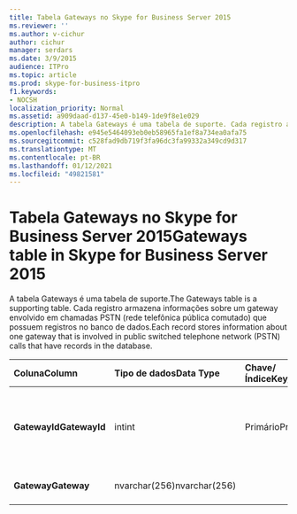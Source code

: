 ```yaml
---
title: Tabela Gateways no Skype for Business Server 2015
ms.reviewer: ''
ms.author: v-cichur
author: cichur
manager: serdars
ms.date: 3/9/2015
audience: ITPro
ms.topic: article
ms.prod: skype-for-business-itpro
f1.keywords:
- NOCSH
localization_priority: Normal
ms.assetid: a909daad-d137-45e0-b149-1de9f8e1e029
description: A tabela Gateways é uma tabela de suporte. Cada registro armazena informações sobre um gateway envolvido em chamadas PSTN (rede telefônica pública comutado) que possuem registros no banco de dados.
ms.openlocfilehash: e945e5464093eb0eb58965fa1ef8a734ea0afa75
ms.sourcegitcommit: c528fad9db719f3fa96dc3fa99332a349cd9d317
ms.translationtype: MT
ms.contentlocale: pt-BR
ms.lasthandoff: 01/12/2021
ms.locfileid: "49821581"
---
```

# <a name="gateways-table-in-skype-for-business-server-2015"></a><span data-ttu-id="090ab-104">Tabela Gateways no Skype for Business Server 2015</span><span class="sxs-lookup"><span data-stu-id="090ab-104">Gateways table in Skype for Business Server 2015</span></span>
 
<span data-ttu-id="090ab-105">A tabela Gateways é uma tabela de suporte.</span><span class="sxs-lookup"><span data-stu-id="090ab-105">The Gateways table is a supporting table.</span></span> <span data-ttu-id="090ab-106">Cada registro armazena informações sobre um gateway envolvido em chamadas PSTN (rede telefônica pública comutado) que possuem registros no banco de dados.</span><span class="sxs-lookup"><span data-stu-id="090ab-106">Each record stores information about one gateway that is involved in public switched telephone network (PSTN) calls that have records in the database.</span></span>
  
|<span data-ttu-id="090ab-107">**Coluna**</span><span class="sxs-lookup"><span data-stu-id="090ab-107">**Column**</span></span>|<span data-ttu-id="090ab-108">**Tipo de dados**</span><span class="sxs-lookup"><span data-stu-id="090ab-108">**Data Type**</span></span>|<span data-ttu-id="090ab-109">**Chave/Índice**</span><span class="sxs-lookup"><span data-stu-id="090ab-109">**Key/Index**</span></span>|<span data-ttu-id="090ab-110">**Detalhes**</span><span class="sxs-lookup"><span data-stu-id="090ab-110">**Details**</span></span>|
|:-----|:-----|:-----|:-----|
|<span data-ttu-id="090ab-111">**GatewayId**</span><span class="sxs-lookup"><span data-stu-id="090ab-111">**GatewayId**</span></span> <br/> |<span data-ttu-id="090ab-112">int</span><span class="sxs-lookup"><span data-stu-id="090ab-112">int</span></span>  <br/> |<span data-ttu-id="090ab-113">Primário</span><span class="sxs-lookup"><span data-stu-id="090ab-113">Primary</span></span>  <br/> |<span data-ttu-id="090ab-114">Número exclusivo que identifica este gateway.</span><span class="sxs-lookup"><span data-stu-id="090ab-114">Unique number identifying this gateway.</span></span>  <br/> |
|<span data-ttu-id="090ab-115">**Gateway**</span><span class="sxs-lookup"><span data-stu-id="090ab-115">**Gateway**</span></span> <br/> |<span data-ttu-id="090ab-116">nvarchar(256)</span><span class="sxs-lookup"><span data-stu-id="090ab-116">nvarchar(256)</span></span>  <br/> | <br/> |<span data-ttu-id="090ab-117">Nome do gateway.</span><span class="sxs-lookup"><span data-stu-id="090ab-117">Gateway name.</span></span>  <br/> |
   

